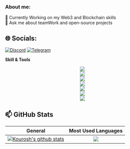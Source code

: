 ### About me:
🔭 Currently Working on my Web3 and Blockchain skills <br/>
💬 Ask me about teamWork and open-source projects


## 🌐 Socials:
[![Discord](https://img.shields.io/badge/Discord-%237289DA.svg?logo=discord&logoColor=white)](https://discordapp.com/users/kouroshey) 
[![Telegram](https://img.shields.io/badge/Telegram-%230077B5.svg?logo=linkedin&logoColor=white)](https://t.me/kouroshey) 


**Skill & Tools**
  <p align="center">
  <img src="https://skillicons.dev/icons?i=html" />
    <br/>
  <img src="https://skillicons.dev/icons?i=js,ts" />
    <br/>
  <img src="https://skillicons.dev/icons?i=react,nextjs,angular" />
    <br/>
  <img src="https://skillicons.dev/icons?i=bootstrap,tailwind,sass,css" />
    <br/>
  <img src="https://skillicons.dev/icons?i=redux,vite,git" />
    <br/>
  <img src="https://skillicons.dev/icons?i=github,aws" />
    <br/>
  <img src="https://skillicons.dev/icons?i=vscode" />
    <br/>
  </p>


  ## 📫 GitHub Stats
| General         | Most Used Languages |
|--------------|:-----:|
| <a href="https://github.com/kouroshjs/kouroshey"><img align="center" src="https://github-readme-stats.vercel.app/api?username=kouroshey&count_private=true&show_icons=true&include_all_commits=true&theme=blue-green&hide_border=true" alt="Kourosh's github stats" /></a>  |   <a href="https://github.com/Kouroshey/kouroshey"><img align="center" src="https://github-readme-stats.vercel.app/api/top-langs/?username=kouroshey&langs_count=5" /></a> |
